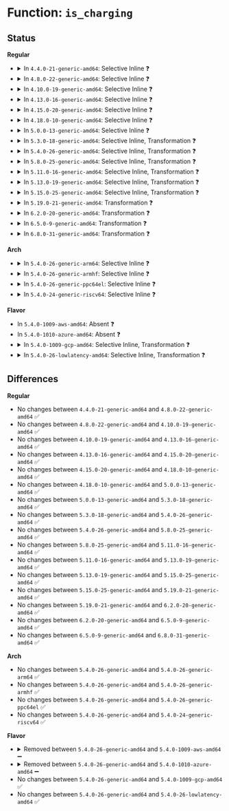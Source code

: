 # Function: <code>is_charging</code>

## Status
<b>Regular</b>
<ul>
<li>
<details>
<summary>In <code>4.4.0-21-generic-amd64</code>: Selective Inline ❓</summary>

```c
bool is_charging(struct charger_manager * cm)
```

```json
{
  "name": "is_charging",
  "collision_type": "Unique Static",
  "inline_type": "Selective",
  "funcs": [
    {
      "addr": 18446744071585663344,
      "name": "is_charging",
      "external": false,
      "loc": "drivers/power/charger-manager.c:204",
      "file": "drivers/power/charger-manager.c",
      "inline": "not declared, inlined",
      "caller_inline": [],
      "caller_func": [
        "drivers/power/charger-manager.c:charger_get_property",
        "drivers/power/charger-manager.c:charger_get_property",
        "drivers/power/charger-manager.c:charger_get_property",
        "drivers/power/charger-manager.c:charger_get_property",
        "drivers/power/charger-manager.c:cm_suspend_prepare"
      ]
    }
  ],
  "symbols": [
    {
      "addr": 18446744071585663344,
      "name": "is_charging",
      "section": ".text",
      "bind": "STB_LOCAL",
      "size": 444
    }
  ]
}
```
</details>
</li>
<li>
<details>
<summary>In <code>4.8.0-22-generic-amd64</code>: Selective Inline ❓</summary>

```c
bool is_charging(struct charger_manager * cm)
```

```json
{
  "name": "is_charging",
  "collision_type": "Unique Static",
  "inline_type": "Selective",
  "funcs": [
    {
      "addr": 18446744071586060128,
      "name": "is_charging",
      "external": false,
      "loc": "drivers/power/charger-manager.c:204",
      "file": "drivers/power/charger-manager.c",
      "inline": "not declared, inlined",
      "caller_inline": [],
      "caller_func": [
        "drivers/power/charger-manager.c:cm_suspend_prepare",
        "drivers/power/charger-manager.c:charger_get_property",
        "drivers/power/charger-manager.c:charger_get_property",
        "drivers/power/charger-manager.c:charger_get_property",
        "drivers/power/charger-manager.c:charger_get_property"
      ]
    }
  ],
  "symbols": [
    {
      "addr": 18446744071586060128,
      "name": "is_charging",
      "section": ".text",
      "bind": "STB_LOCAL",
      "size": 441
    }
  ]
}
```
</details>
</li>
<li>
<details>
<summary>In <code>4.10.0-19-generic-amd64</code>: Selective Inline ❓</summary>

```c
bool is_charging(struct charger_manager * cm)
```

```json
{
  "name": "is_charging",
  "collision_type": "Unique Static",
  "inline_type": "Selective",
  "funcs": [
    {
      "addr": 18446744071586257872,
      "name": "is_charging",
      "external": false,
      "loc": "drivers/power/supply/charger-manager.c:204",
      "file": "drivers/power/supply/charger-manager.c",
      "inline": "not declared, inlined",
      "caller_inline": [],
      "caller_func": [
        "drivers/power/supply/charger-manager.c:cm_suspend_prepare",
        "drivers/power/supply/charger-manager.c:charger_get_property",
        "drivers/power/supply/charger-manager.c:charger_get_property",
        "drivers/power/supply/charger-manager.c:charger_get_property",
        "drivers/power/supply/charger-manager.c:charger_get_property"
      ]
    }
  ],
  "symbols": [
    {
      "addr": 18446744071586257872,
      "name": "is_charging",
      "section": ".text",
      "bind": "STB_LOCAL",
      "size": 441
    }
  ]
}
```
</details>
</li>
<li>
<details>
<summary>In <code>4.13.0-16-generic-amd64</code>: Selective Inline ❓</summary>

```c
bool is_charging(struct charger_manager * cm)
```

```json
{
  "name": "is_charging",
  "collision_type": "Unique Static",
  "inline_type": "Selective",
  "funcs": [
    {
      "addr": 18446744071586357184,
      "name": "is_charging",
      "external": false,
      "loc": "drivers/power/supply/charger-manager.c:204",
      "file": "drivers/power/supply/charger-manager.c",
      "inline": "not declared, inlined",
      "caller_inline": [],
      "caller_func": [
        "drivers/power/supply/charger-manager.c:cm_suspend_prepare",
        "drivers/power/supply/charger-manager.c:charger_get_property",
        "drivers/power/supply/charger-manager.c:charger_get_property",
        "drivers/power/supply/charger-manager.c:charger_get_property",
        "drivers/power/supply/charger-manager.c:charger_get_property"
      ]
    }
  ],
  "symbols": [
    {
      "addr": 18446744071586357184,
      "name": "is_charging",
      "section": ".text",
      "bind": "STB_LOCAL",
      "size": 416
    }
  ]
}
```
</details>
</li>
<li>
<details>
<summary>In <code>4.15.0-20-generic-amd64</code>: Selective Inline ❓</summary>

```c
bool is_charging(struct charger_manager * cm)
```

```json
{
  "name": "is_charging",
  "collision_type": "Unique Static",
  "inline_type": "Selective",
  "funcs": [
    {
      "addr": 18446744071586821968,
      "name": "is_charging",
      "external": false,
      "loc": "drivers/power/supply/charger-manager.c:204",
      "file": "drivers/power/supply/charger-manager.c",
      "inline": "not declared, inlined",
      "caller_inline": [],
      "caller_func": [
        "drivers/power/supply/charger-manager.c:cm_suspend_prepare",
        "drivers/power/supply/charger-manager.c:charger_get_property",
        "drivers/power/supply/charger-manager.c:charger_get_property",
        "drivers/power/supply/charger-manager.c:charger_get_property",
        "drivers/power/supply/charger-manager.c:charger_get_property"
      ]
    }
  ],
  "symbols": [
    {
      "addr": 18446744071586821968,
      "name": "is_charging",
      "section": ".text",
      "bind": "STB_LOCAL",
      "size": 416
    }
  ]
}
```
</details>
</li>
<li>
<details>
<summary>In <code>4.18.0-10-generic-amd64</code>: Selective Inline ❓</summary>

```c
bool is_charging(struct charger_manager * cm)
```

```json
{
  "name": "is_charging",
  "collision_type": "Unique Static",
  "inline_type": "Selective",
  "funcs": [
    {
      "addr": 18446744071587114128,
      "name": "is_charging",
      "external": false,
      "loc": "drivers/power/supply/charger-manager.c:204",
      "file": "drivers/power/supply/charger-manager.c",
      "inline": "not declared, inlined",
      "caller_inline": [],
      "caller_func": [
        "drivers/power/supply/charger-manager.c:cm_suspend_prepare",
        "drivers/power/supply/charger-manager.c:charger_get_property",
        "drivers/power/supply/charger-manager.c:charger_get_property",
        "drivers/power/supply/charger-manager.c:charger_get_property",
        "drivers/power/supply/charger-manager.c:charger_get_property"
      ]
    }
  ],
  "symbols": [
    {
      "addr": 18446744071587114128,
      "name": "is_charging",
      "section": ".text",
      "bind": "STB_LOCAL",
      "size": 434
    }
  ]
}
```
</details>
</li>
<li>
<details>
<summary>In <code>5.0.0-13-generic-amd64</code>: Selective Inline ❓</summary>

```c
bool is_charging(struct charger_manager * cm)
```

```json
{
  "name": "is_charging",
  "collision_type": "Unique Static",
  "inline_type": "Selective",
  "funcs": [
    {
      "addr": 18446744071587292384,
      "name": "is_charging",
      "external": false,
      "loc": "drivers/power/supply/charger-manager.c:204",
      "file": "drivers/power/supply/charger-manager.c",
      "inline": "not declared, inlined",
      "caller_inline": [],
      "caller_func": [
        "drivers/power/supply/charger-manager.c:cm_suspend_prepare",
        "drivers/power/supply/charger-manager.c:charger_get_property",
        "drivers/power/supply/charger-manager.c:charger_get_property",
        "drivers/power/supply/charger-manager.c:charger_get_property",
        "drivers/power/supply/charger-manager.c:charger_get_property"
      ]
    }
  ],
  "symbols": [
    {
      "addr": 18446744071587292384,
      "name": "is_charging",
      "section": ".text",
      "bind": "STB_LOCAL",
      "size": 437
    }
  ]
}
```
</details>
</li>
<li>
<details>
<summary>In <code>5.3.0-18-generic-amd64</code>: Selective Inline, Transformation ❓</summary>

```c
bool is_charging(struct charger_manager * cm)
```

```json
{
  "name": "is_charging",
  "collision_type": "Unique Static",
  "inline_type": "Selective",
  "funcs": [
    {
      "addr": 0,
      "name": "is_charging",
      "external": false,
      "loc": "drivers/power/supply/charger-manager.c:202",
      "file": "drivers/power/supply/charger-manager.c",
      "inline": "not declared, inlined",
      "caller_inline": [],
      "caller_func": [
        "drivers/power/supply/charger-manager.c:cm_suspend_prepare",
        "drivers/power/supply/charger-manager.c:charger_get_property",
        "drivers/power/supply/charger-manager.c:charger_get_property",
        "drivers/power/supply/charger-manager.c:charger_get_property",
        "drivers/power/supply/charger-manager.c:charger_get_property"
      ]
    }
  ],
  "symbols": [
    {
      "addr": 18446744071587561840,
      "name": "is_charging",
      "section": ".text",
      "bind": "STB_LOCAL",
      "size": 307
    },
    {
      "addr": 18446744071587569019,
      "name": "is_charging.cold",
      "section": ".text",
      "bind": "STB_LOCAL",
      "size": 119
    }
  ]
}
```
</details>
</li>
<li>
<details>
<summary>In <code>5.4.0-26-generic-amd64</code>: Selective Inline, Transformation ❓</summary>

```c
bool is_charging(struct charger_manager * cm)
```

```json
{
  "name": "is_charging",
  "collision_type": "Unique Static",
  "inline_type": "Selective",
  "funcs": [
    {
      "addr": 0,
      "name": "is_charging",
      "external": false,
      "loc": "drivers/power/supply/charger-manager.c:202",
      "file": "drivers/power/supply/charger-manager.c",
      "inline": "not declared, inlined",
      "caller_inline": [],
      "caller_func": [
        "drivers/power/supply/charger-manager.c:cm_suspend_prepare",
        "drivers/power/supply/charger-manager.c:charger_get_property",
        "drivers/power/supply/charger-manager.c:charger_get_property",
        "drivers/power/supply/charger-manager.c:charger_get_property",
        "drivers/power/supply/charger-manager.c:charger_get_property"
      ]
    }
  ],
  "symbols": [
    {
      "addr": 18446744071587766128,
      "name": "is_charging",
      "section": ".text",
      "bind": "STB_LOCAL",
      "size": 307
    },
    {
      "addr": 18446744071587772423,
      "name": "is_charging.cold",
      "section": ".text",
      "bind": "STB_LOCAL",
      "size": 119
    }
  ]
}
```
</details>
</li>
<li>
<details>
<summary>In <code>5.8.0-25-generic-amd64</code>: Selective Inline, Transformation ❓</summary>

```c
bool is_charging(struct charger_manager * cm)
```

```json
{
  "name": "is_charging",
  "collision_type": "Unique Static",
  "inline_type": "Selective",
  "funcs": [
    {
      "addr": 18446744071588615456,
      "name": "is_charging",
      "external": false,
      "loc": "drivers/power/supply/charger-manager.c:202",
      "file": "drivers/power/supply/charger-manager.c",
      "inline": "not declared, inlined",
      "caller_inline": [
        "drivers/power/supply/charger-manager.c:cm_suspend_prepare",
        "drivers/power/supply/charger-manager.c:charger_get_property",
        "drivers/power/supply/charger-manager.c:charger_get_property",
        "drivers/power/supply/charger-manager.c:charger_get_property",
        "drivers/power/supply/charger-manager.c:_setup_polling"
      ],
      "caller_func": [
        "drivers/power/supply/charger-manager.c:cm_suspend_prepare",
        "drivers/power/supply/charger-manager.c:charger_get_property",
        "drivers/power/supply/charger-manager.c:charger_get_property",
        "drivers/power/supply/charger-manager.c:charger_get_property",
        "drivers/power/supply/charger-manager.c:charger_get_property",
        "drivers/power/supply/charger-manager.c:_setup_polling"
      ]
    }
  ],
  "symbols": [
    {
      "addr": 18446744071588613056,
      "name": "is_charging.part.0",
      "section": ".text",
      "bind": "STB_LOCAL",
      "size": 286
    },
    {
      "addr": 18446744071588619632,
      "name": "is_charging.part.0.cold",
      "section": ".text",
      "bind": "STB_LOCAL",
      "size": 128
    },
    {
      "addr": 18446744071588613344,
      "name": "is_charging",
      "section": ".text",
      "bind": "STB_LOCAL",
      "size": 37
    }
  ]
}
```
</details>
</li>
<li>
<details>
<summary>In <code>5.11.0-16-generic-amd64</code>: Selective Inline, Transformation ❓</summary>

```c
bool is_charging(struct charger_manager * cm)
```

```json
{
  "name": "is_charging",
  "collision_type": "Unique Static",
  "inline_type": "Selective",
  "funcs": [
    {
      "addr": 18446744071588637236,
      "name": "is_charging",
      "external": false,
      "loc": "drivers/power/supply/charger-manager.c:211",
      "file": "drivers/power/supply/charger-manager.c",
      "inline": "not declared, inlined",
      "caller_inline": [
        "drivers/power/supply/charger-manager.c:cm_setup_timer",
        "drivers/power/supply/charger-manager.c:charger_get_property",
        "drivers/power/supply/charger-manager.c:_setup_polling"
      ],
      "caller_func": [
        "drivers/power/supply/charger-manager.c:cm_setup_timer",
        "drivers/power/supply/charger-manager.c:charger_get_property",
        "drivers/power/supply/charger-manager.c:charger_get_property",
        "drivers/power/supply/charger-manager.c:_setup_polling"
      ]
    }
  ],
  "symbols": [
    {
      "addr": 18446744071588634992,
      "name": "is_charging.part.0",
      "section": ".text",
      "bind": "STB_LOCAL",
      "size": 283
    },
    {
      "addr": 18446744071591581174,
      "name": "is_charging.part.0.cold",
      "section": ".text",
      "bind": "STB_LOCAL",
      "size": 128
    },
    {
      "addr": 18446744071588635280,
      "name": "is_charging",
      "section": ".text",
      "bind": "STB_LOCAL",
      "size": 37
    }
  ]
}
```
</details>
</li>
<li>
<details>
<summary>In <code>5.13.0-19-generic-amd64</code>: Selective Inline, Transformation ❓</summary>

```c
bool is_charging(struct charger_manager * cm)
```

```json
{
  "name": "is_charging",
  "collision_type": "Unique Static",
  "inline_type": "Selective",
  "funcs": [
    {
      "addr": 18446744071588521608,
      "name": "is_charging",
      "external": false,
      "loc": "drivers/power/supply/charger-manager.c:211",
      "file": "drivers/power/supply/charger-manager.c",
      "inline": "not declared, inlined",
      "caller_inline": [
        "drivers/power/supply/charger-manager.c:cm_setup_timer",
        "drivers/power/supply/charger-manager.c:charger_get_property",
        "drivers/power/supply/charger-manager.c:_setup_polling"
      ],
      "caller_func": [
        "drivers/power/supply/charger-manager.c:cm_setup_timer",
        "drivers/power/supply/charger-manager.c:charger_get_property",
        "drivers/power/supply/charger-manager.c:charger_get_property",
        "drivers/power/supply/charger-manager.c:_setup_polling"
      ]
    }
  ],
  "symbols": [
    {
      "addr": 18446744071588519088,
      "name": "is_charging.part.0",
      "section": ".text",
      "bind": "STB_LOCAL",
      "size": 283
    },
    {
      "addr": 18446744071591523636,
      "name": "is_charging.part.0.cold",
      "section": ".text",
      "bind": "STB_LOCAL",
      "size": 128
    },
    {
      "addr": 18446744071588519376,
      "name": "is_charging",
      "section": ".text",
      "bind": "STB_LOCAL",
      "size": 37
    }
  ]
}
```
</details>
</li>
<li>
<details>
<summary>In <code>5.15.0-25-generic-amd64</code>: Selective Inline, Transformation ❓</summary>

```c
bool is_charging(struct charger_manager * cm)
```

```json
{
  "name": "is_charging",
  "collision_type": "Unique Static",
  "inline_type": "Selective",
  "funcs": [
    {
      "addr": 18446744071589195676,
      "name": "is_charging",
      "external": false,
      "loc": "drivers/power/supply/charger-manager.c:211",
      "file": "drivers/power/supply/charger-manager.c",
      "inline": "not declared, inlined",
      "caller_inline": [
        "drivers/power/supply/charger-manager.c:cm_suspend_prepare",
        "drivers/power/supply/charger-manager.c:cm_setup_timer",
        "drivers/power/supply/charger-manager.c:charger_get_property",
        "drivers/power/supply/charger-manager.c:_setup_polling"
      ],
      "caller_func": [
        "drivers/power/supply/charger-manager.c:cm_suspend_prepare",
        "drivers/power/supply/charger-manager.c:cm_setup_timer",
        "drivers/power/supply/charger-manager.c:charger_get_property",
        "drivers/power/supply/charger-manager.c:charger_get_property",
        "drivers/power/supply/charger-manager.c:_setup_polling"
      ]
    }
  ],
  "symbols": [
    {
      "addr": 18446744071589192656,
      "name": "is_charging.part.0",
      "section": ".text",
      "bind": "STB_LOCAL",
      "size": 294
    },
    {
      "addr": 18446744071592633637,
      "name": "is_charging.part.0.cold",
      "section": ".text",
      "bind": "STB_LOCAL",
      "size": 144
    },
    {
      "addr": 18446744071589192960,
      "name": "is_charging",
      "section": ".text",
      "bind": "STB_LOCAL",
      "size": 37
    }
  ]
}
```
</details>
</li>
<li>
<details>
<summary>In <code>5.19.0-21-generic-amd64</code>: Transformation ❓</summary>

```c
bool is_charging(struct charger_manager * cm)
```

```json
{
  "name": "is_charging",
  "collision_type": "Unique Static",
  "inline_type": "No",
  "funcs": [
    {
      "addr": 0,
      "name": "is_charging",
      "external": false,
      "loc": "drivers/power/supply/charger-manager.c:211",
      "file": "drivers/power/supply/charger-manager.c",
      "inline": "seen, unknown",
      "caller_inline": [],
      "caller_func": [
        "drivers/power/supply/charger-manager.c:cm_suspend_prepare",
        "drivers/power/supply/charger-manager.c:cm_setup_timer",
        "drivers/power/supply/charger-manager.c:charger_get_property",
        "drivers/power/supply/charger-manager.c:charger_get_property",
        "drivers/power/supply/charger-manager.c:_setup_polling"
      ]
    }
  ],
  "symbols": [
    {
      "addr": 18446744071590652544,
      "name": "is_charging",
      "section": ".text",
      "bind": "STB_LOCAL",
      "size": 327
    },
    {
      "addr": 18446744071594517317,
      "name": "is_charging.cold",
      "section": ".text",
      "bind": "STB_LOCAL",
      "size": 144
    }
  ]
}
```
</details>
</li>
<li>
<details>
<summary>In <code>6.2.0-20-generic-amd64</code>: Transformation ❓</summary>

```c
bool is_charging(struct charger_manager * cm)
```

```json
{
  "name": "is_charging",
  "collision_type": "Unique Static",
  "inline_type": "No",
  "funcs": [
    {
      "addr": 0,
      "name": "is_charging",
      "external": false,
      "loc": "drivers/power/supply/charger-manager.c:211",
      "file": "drivers/power/supply/charger-manager.c",
      "inline": "seen, unknown",
      "caller_inline": [],
      "caller_func": [
        "drivers/power/supply/charger-manager.c:cm_suspend_prepare",
        "drivers/power/supply/charger-manager.c:cm_setup_timer",
        "drivers/power/supply/charger-manager.c:charger_get_property",
        "drivers/power/supply/charger-manager.c:charger_get_property",
        "drivers/power/supply/charger-manager.c:_setup_polling"
      ]
    }
  ],
  "symbols": [
    {
      "addr": 18446744071592317664,
      "name": "is_charging",
      "section": ".text",
      "bind": "STB_LOCAL",
      "size": 445
    },
    {
      "addr": 18446744071596308670,
      "name": "is_charging.cold",
      "section": ".text",
      "bind": "STB_LOCAL",
      "size": 25
    }
  ]
}
```
</details>
</li>
<li>
<details>
<summary>In <code>6.5.0-9-generic-amd64</code>: Transformation ❓</summary>

```c
bool is_charging(struct charger_manager * cm)
```

```json
{
  "name": "is_charging",
  "collision_type": "Unique Static",
  "inline_type": "No",
  "funcs": [
    {
      "addr": 0,
      "name": "is_charging",
      "external": false,
      "loc": "drivers/power/supply/charger-manager.c:211",
      "file": "drivers/power/supply/charger-manager.c",
      "inline": "seen, unknown",
      "caller_inline": [],
      "caller_func": [
        "drivers/power/supply/charger-manager.c:cm_suspend_prepare",
        "drivers/power/supply/charger-manager.c:cm_setup_timer",
        "drivers/power/supply/charger-manager.c:charger_get_property",
        "drivers/power/supply/charger-manager.c:charger_get_property",
        "drivers/power/supply/charger-manager.c:_setup_polling"
      ]
    }
  ],
  "symbols": [
    {
      "addr": 18446744071592744272,
      "name": "is_charging",
      "section": ".text",
      "bind": "STB_LOCAL",
      "size": 445
    },
    {
      "addr": 18446744071596838047,
      "name": "is_charging.cold",
      "section": ".text",
      "bind": "STB_LOCAL",
      "size": 25
    }
  ]
}
```
</details>
</li>
<li>
<details>
<summary>In <code>6.8.0-31-generic-amd64</code>: Transformation ❓</summary>

```c
bool is_charging(struct charger_manager * cm)
```

```json
{
  "name": "is_charging",
  "collision_type": "Unique Static",
  "inline_type": "No",
  "funcs": [
    {
      "addr": 0,
      "name": "is_charging",
      "external": false,
      "loc": "drivers/power/supply/charger-manager.c:211",
      "file": "drivers/power/supply/charger-manager.c",
      "inline": "seen, unknown",
      "caller_inline": [],
      "caller_func": [
        "drivers/power/supply/charger-manager.c:cm_suspend_prepare",
        "drivers/power/supply/charger-manager.c:cm_setup_timer",
        "drivers/power/supply/charger-manager.c:charger_get_property",
        "drivers/power/supply/charger-manager.c:charger_get_property",
        "drivers/power/supply/charger-manager.c:_setup_polling"
      ]
    }
  ],
  "symbols": [
    {
      "addr": 18446744071593492224,
      "name": "is_charging",
      "section": ".text",
      "bind": "STB_LOCAL",
      "size": 445
    },
    {
      "addr": 18446744071597762118,
      "name": "is_charging.cold",
      "section": ".text",
      "bind": "STB_LOCAL",
      "size": 25
    }
  ]
}
```
</details>
</li>
</ul>
<b>Arch</b>
<ul>
<li>
<details>
<summary>In <code>5.4.0-26-generic-arm64</code>: Selective Inline ❓</summary>

```c
bool is_charging(struct charger_manager * cm)
```

```json
{
  "name": "is_charging",
  "collision_type": "Unique Static",
  "inline_type": "Selective",
  "funcs": [
    {
      "addr": 18446603336500963048,
      "name": "is_charging",
      "external": false,
      "loc": "drivers/power/supply/charger-manager.c:202",
      "file": "drivers/power/supply/charger-manager.c",
      "inline": "not declared, inlined",
      "caller_inline": [],
      "caller_func": [
        "drivers/power/supply/charger-manager.c:cm_suspend_prepare",
        "drivers/power/supply/charger-manager.c:charger_get_property",
        "drivers/power/supply/charger-manager.c:charger_get_property",
        "drivers/power/supply/charger-manager.c:charger_get_property",
        "drivers/power/supply/charger-manager.c:charger_get_property"
      ]
    }
  ],
  "symbols": [
    {
      "addr": 18446603336500963048,
      "name": "is_charging",
      "section": ".text",
      "bind": "STB_LOCAL",
      "size": 444
    }
  ]
}
```
</details>
</li>
<li>
<details>
<summary>In <code>5.4.0-26-generic-armhf</code>: Selective Inline ❓</summary>

```c
bool is_charging(struct charger_manager * cm)
```

```json
{
  "name": "is_charging",
  "collision_type": "Unique Static",
  "inline_type": "Selective",
  "funcs": [
    {
      "addr": 3233475988,
      "name": "is_charging",
      "external": false,
      "loc": "drivers/power/supply/charger-manager.c:202",
      "file": "drivers/power/supply/charger-manager.c",
      "inline": "not declared, inlined",
      "caller_inline": [],
      "caller_func": [
        "drivers/power/supply/charger-manager.c:cm_suspend_prepare",
        "drivers/power/supply/charger-manager.c:charger_get_property",
        "drivers/power/supply/charger-manager.c:charger_get_property",
        "drivers/power/supply/charger-manager.c:charger_get_property",
        "drivers/power/supply/charger-manager.c:charger_get_property",
        "drivers/power/supply/charger-manager.c:is_polling_required"
      ]
    }
  ],
  "symbols": [
    {
      "addr": 3233475988,
      "name": "is_charging",
      "section": ".text",
      "bind": "STB_LOCAL",
      "size": 420
    }
  ]
}
```
</details>
</li>
<li>
<details>
<summary>In <code>5.4.0-26-generic-ppc64el</code>: Selective Inline ❓</summary>

```c
bool is_charging(struct charger_manager * cm)
```

```json
{
  "name": "is_charging",
  "collision_type": "Unique Static",
  "inline_type": "Selective",
  "funcs": [
    {
      "addr": 13835058055294424784,
      "name": "is_charging",
      "external": false,
      "loc": "drivers/power/supply/charger-manager.c:202",
      "file": "drivers/power/supply/charger-manager.c",
      "inline": "not declared, inlined",
      "caller_inline": [],
      "caller_func": [
        "drivers/power/supply/charger-manager.c:cm_suspend_prepare",
        "drivers/power/supply/charger-manager.c:charger_get_property",
        "drivers/power/supply/charger-manager.c:charger_get_property",
        "drivers/power/supply/charger-manager.c:charger_get_property",
        "drivers/power/supply/charger-manager.c:charger_get_property"
      ]
    }
  ],
  "symbols": [
    {
      "addr": 13835058055294424784,
      "name": "is_charging",
      "section": ".text",
      "bind": "STB_LOCAL",
      "size": 652
    }
  ]
}
```
</details>
</li>
<li>
<details>
<summary>In <code>5.4.0-24-generic-riscv64</code>: Selective Inline ❓</summary>

```c
bool is_charging(struct charger_manager * cm)
```

```json
{
  "name": "is_charging",
  "collision_type": "Unique Static",
  "inline_type": "Selective",
  "funcs": [
    {
      "addr": 18446743936277722098,
      "name": "is_charging",
      "external": false,
      "loc": "drivers/power/supply/charger-manager.c:202",
      "file": "drivers/power/supply/charger-manager.c",
      "inline": "not declared, inlined",
      "caller_inline": [],
      "caller_func": [
        "drivers/power/supply/charger-manager.c:cm_suspend_prepare",
        "drivers/power/supply/charger-manager.c:charger_get_property",
        "drivers/power/supply/charger-manager.c:charger_get_property",
        "drivers/power/supply/charger-manager.c:charger_get_property",
        "drivers/power/supply/charger-manager.c:charger_get_property"
      ]
    }
  ],
  "symbols": [
    {
      "addr": 18446743936277722098,
      "name": "is_charging",
      "section": ".text",
      "bind": "STB_LOCAL",
      "size": 354
    }
  ]
}
```
</details>
</li>
</ul>
<b>Flavor</b>
<ul>
<li>
In <code>5.4.0-1009-aws-amd64</code>: Absent ❓
</li>
<li>
In <code>5.4.0-1010-azure-amd64</code>: Absent ❓
</li>
<li>
<details>
<summary>In <code>5.4.0-1009-gcp-amd64</code>: Selective Inline, Transformation ❓</summary>

```c
bool is_charging(struct charger_manager * cm)
```

```json
{
  "name": "is_charging",
  "collision_type": "Unique Static",
  "inline_type": "Selective",
  "funcs": [
    {
      "addr": 0,
      "name": "is_charging",
      "external": false,
      "loc": "drivers/power/supply/charger-manager.c:202",
      "file": "drivers/power/supply/charger-manager.c",
      "inline": "not declared, inlined",
      "caller_inline": [],
      "caller_func": [
        "drivers/power/supply/charger-manager.c:cm_suspend_prepare",
        "drivers/power/supply/charger-manager.c:charger_get_property",
        "drivers/power/supply/charger-manager.c:charger_get_property",
        "drivers/power/supply/charger-manager.c:charger_get_property",
        "drivers/power/supply/charger-manager.c:charger_get_property"
      ]
    }
  ],
  "symbols": [
    {
      "addr": 18446744071587722272,
      "name": "is_charging",
      "section": ".text",
      "bind": "STB_LOCAL",
      "size": 307
    },
    {
      "addr": 18446744071587728567,
      "name": "is_charging.cold",
      "section": ".text",
      "bind": "STB_LOCAL",
      "size": 119
    }
  ]
}
```
</details>
</li>
<li>
<details>
<summary>In <code>5.4.0-26-lowlatency-amd64</code>: Selective Inline, Transformation ❓</summary>

```c
bool is_charging(struct charger_manager * cm)
```

```json
{
  "name": "is_charging",
  "collision_type": "Unique Static",
  "inline_type": "Selective",
  "funcs": [
    {
      "addr": 0,
      "name": "is_charging",
      "external": false,
      "loc": "drivers/power/supply/charger-manager.c:202",
      "file": "drivers/power/supply/charger-manager.c",
      "inline": "not declared, inlined",
      "caller_inline": [],
      "caller_func": [
        "drivers/power/supply/charger-manager.c:cm_suspend_prepare",
        "drivers/power/supply/charger-manager.c:charger_get_property",
        "drivers/power/supply/charger-manager.c:charger_get_property",
        "drivers/power/supply/charger-manager.c:charger_get_property",
        "drivers/power/supply/charger-manager.c:charger_get_property"
      ]
    }
  ],
  "symbols": [
    {
      "addr": 18446744071587835328,
      "name": "is_charging",
      "section": ".text",
      "bind": "STB_LOCAL",
      "size": 307
    },
    {
      "addr": 18446744071587841623,
      "name": "is_charging.cold",
      "section": ".text",
      "bind": "STB_LOCAL",
      "size": 119
    }
  ]
}
```
</details>
</li>
</ul>

## Differences
<b>Regular</b>
<ul>
<li>
No changes between <code>4.4.0-21-generic-amd64</code> and <code>4.8.0-22-generic-amd64</code> ✅
</li>
<li>
No changes between <code>4.8.0-22-generic-amd64</code> and <code>4.10.0-19-generic-amd64</code> ✅
</li>
<li>
No changes between <code>4.10.0-19-generic-amd64</code> and <code>4.13.0-16-generic-amd64</code> ✅
</li>
<li>
No changes between <code>4.13.0-16-generic-amd64</code> and <code>4.15.0-20-generic-amd64</code> ✅
</li>
<li>
No changes between <code>4.15.0-20-generic-amd64</code> and <code>4.18.0-10-generic-amd64</code> ✅
</li>
<li>
No changes between <code>4.18.0-10-generic-amd64</code> and <code>5.0.0-13-generic-amd64</code> ✅
</li>
<li>
No changes between <code>5.0.0-13-generic-amd64</code> and <code>5.3.0-18-generic-amd64</code> ✅
</li>
<li>
No changes between <code>5.3.0-18-generic-amd64</code> and <code>5.4.0-26-generic-amd64</code> ✅
</li>
<li>
No changes between <code>5.4.0-26-generic-amd64</code> and <code>5.8.0-25-generic-amd64</code> ✅
</li>
<li>
No changes between <code>5.8.0-25-generic-amd64</code> and <code>5.11.0-16-generic-amd64</code> ✅
</li>
<li>
No changes between <code>5.11.0-16-generic-amd64</code> and <code>5.13.0-19-generic-amd64</code> ✅
</li>
<li>
No changes between <code>5.13.0-19-generic-amd64</code> and <code>5.15.0-25-generic-amd64</code> ✅
</li>
<li>
No changes between <code>5.15.0-25-generic-amd64</code> and <code>5.19.0-21-generic-amd64</code> ✅
</li>
<li>
No changes between <code>5.19.0-21-generic-amd64</code> and <code>6.2.0-20-generic-amd64</code> ✅
</li>
<li>
No changes between <code>6.2.0-20-generic-amd64</code> and <code>6.5.0-9-generic-amd64</code> ✅
</li>
<li>
No changes between <code>6.5.0-9-generic-amd64</code> and <code>6.8.0-31-generic-amd64</code> ✅
</li>
</ul>
<b>Arch</b>
<ul>
<li>
No changes between <code>5.4.0-26-generic-amd64</code> and <code>5.4.0-26-generic-arm64</code> ✅
</li>
<li>
No changes between <code>5.4.0-26-generic-amd64</code> and <code>5.4.0-26-generic-armhf</code> ✅
</li>
<li>
No changes between <code>5.4.0-26-generic-amd64</code> and <code>5.4.0-26-generic-ppc64el</code> ✅
</li>
<li>
No changes between <code>5.4.0-26-generic-amd64</code> and <code>5.4.0-24-generic-riscv64</code> ✅
</li>
</ul>
<b>Flavor</b>
<ul>
<li>
<details>
<summary>Removed between <code>5.4.0-26-generic-amd64</code> and <code>5.4.0-1009-aws-amd64</code> ➖</summary>

```c
bool is_charging(struct charger_manager * cm)
```
</details>
</li>
<li>
<details>
<summary>Removed between <code>5.4.0-26-generic-amd64</code> and <code>5.4.0-1010-azure-amd64</code> ➖</summary>

```c
bool is_charging(struct charger_manager * cm)
```
</details>
</li>
<li>
No changes between <code>5.4.0-26-generic-amd64</code> and <code>5.4.0-1009-gcp-amd64</code> ✅
</li>
<li>
No changes between <code>5.4.0-26-generic-amd64</code> and <code>5.4.0-26-lowlatency-amd64</code> ✅
</li>
</ul>
